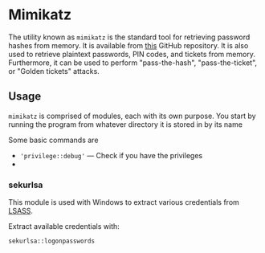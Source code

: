 # Mimikatz
The utility known as `mimikatz` is the standard tool for retrieving password hashes from memory. It is available from [this](https://github.com/gentilkiwi/mimikatz) GitHub repository. It is also used to retrieve plaintext passwords, PIN codes, and tickets from memory. Furthermore, it can be used to perform "pass-the-hash", "pass-the-ticket", or "Golden tickets" attacks. 

## Usage
`mimikatz` is comprised of modules, each with its own purpose. You start by running the program from whatever directory it is stored in by its name

Some basic commands are
- `'privilege::debug'` &mdash; Check if you have the privileges
- 
### sekurlsa
This module is used with Windows to extract various credentials from [LSASS](../../../knowledge-base/concepts/Authentication.md#lsass). 

Extract available credentials with:
```
sekurlsa::logonpasswords
```
